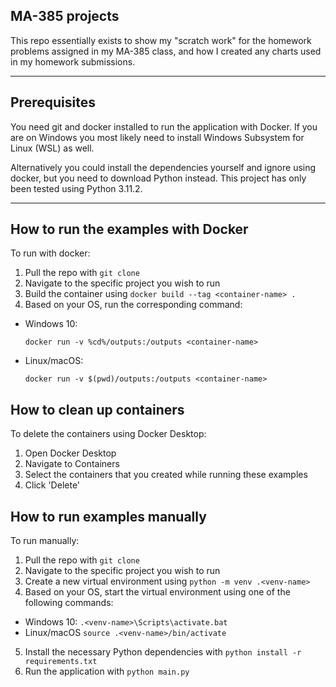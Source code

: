 ## MA-385 projects
This repo essentially exists to show my "scratch work" for the homework problems assigned in my MA-385 class, and how I created any charts used in my homework submissions.

-----

## Prerequisites
You need git and docker installed to run the application with Docker. If you are on Windows you most likely need to install Windows Subsystem for Linux (WSL) as well.

Alternatively you could install the dependencies yourself and ignore using docker, but you need to download Python instead. This project has only been tested using Python 3.11.2.

-----

## How to run the examples with Docker

To run with docker:
1. Pull the repo with ```git clone```
2. Navigate to the specific project you wish to run
3. Build the container using ```docker build --tag <container-name> .```
4. Based on your OS, run the corresponding command:
  - Windows 10:

    ```docker run -v %cd%/outputs:/outputs <container-name>```
  - Linux/macOS:

    ```docker run -v $(pwd)/outputs:/outputs <container-name>```

## How to clean up containers
To delete the containers using Docker Desktop:
1. Open Docker Desktop
2. Navigate to Containers
3. Select the containers that you created while running these examples
4. Click 'Delete'

## How to run examples manually

To run manually:
1. Pull the repo with ```git clone```
2. Navigate to the specific project you wish to run
3. Create a new virtual environment using ```python -m venv .<venv-name>```
4. Based on your OS, start the virtual environment using one of the following commands:
  - Windows 10:
    ```.<venv-name>\Scripts\activate.bat```
  - Linux/macOS
    ```source .<venv-name>/bin/activate```
5. Install the necessary Python dependencies with ```python install -r requirements.txt```
6. Run the application with ```python main.py```
